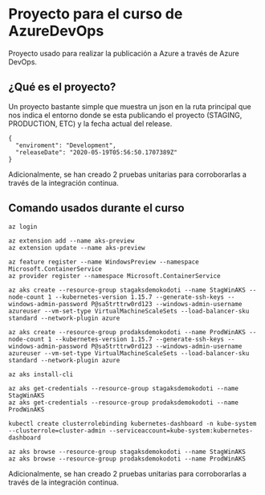 # Proyecto para el curso de AzureDevOps
Proyecto usado para realizar la publicación a Azure a través de Azure DevOps.

## ¿Qué es el proyecto?
Un proyecto bastante simple que muestra un json en la ruta principal que nos indica el entorno donde se esta publicando el proyecto (STAGING, PRODUCTION, ETC) y la fecha actual del release.

```
{
  "enviroment": "Development",
  "releaseDate": "2020-05-19T05:56:50.1707389Z"
}
```

Adicionalmente, se han creado 2 pruebas unitarias para corroborarlas a través de la integración continua.

## Comando usados durante el curso
```
az login

az extension add --name aks-preview
az extension update --name aks-preview

az feature register --name WindowsPreview --namespace Microsoft.ContainerService
az provider register --namespace Microsoft.ContainerService

az aks create --resource-group stagaksdemokodoti --name StagWinAKS --node-count 1 --kubernetes-version 1.15.7 --generate-ssh-keys --windows-admin-password P@sa5trttrw0rd123 --windows-admin-username azureuser --vm-set-type VirtualMachineScaleSets --load-balancer-sku standard --network-plugin azure

az aks create --resource-group prodaksdemokodoti --name ProdWinAKS --node-count 1 --kubernetes-version 1.15.7 --generate-ssh-keys --windows-admin-password P@sa5trttrw0rd123 --windows-admin-username azureuser --vm-set-type VirtualMachineScaleSets --load-balancer-sku standard --network-plugin azure

az aks install-cli

az aks get-credentials --resource-group stagaksdemokodoti --name StagWinAKS
az aks get-credentials --resource-group prodaksdemokodoti --name ProdWinAKS

kubectl create clusterrolebinding kubernetes-dashboard -n kube-system --clusterrole=cluster-admin --serviceaccount=kube-system:kubernetes-dashboard

az aks browse --resource-group stagaksdemokodoti --name StagWinAKS
az aks browse --resource-group prodaksdemokodoti --name ProdWinAKS
```

Adicionalmente, se han creado 2 pruebas unitarias para corroborarlas a través de la integración continua.

